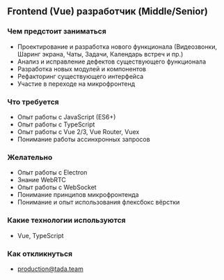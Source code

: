 ## Frontend (Vue) разработчик (Middle/Senior)

### Чем предстоит заниматься
 - Проектирование и разработка нового функционала (Видеозвонки, Шаринг экрана, Чаты, Задачи, Календарь встреч и пр.)
 - Анализ и исправление дефектов существующего функционала
 - Разработка новых модулей и компонентов
 - Рефакторинг существующего интерфейса
 - Участие в переходе на микрофронтенд


### Что требуется
 - Опыт работы с JavaScript (ES6+)
 - Опыт работы с TypeScript
 - Опыт работы с Vue 2/3, Vue Router, Vuex
 - Понимание работы ассинхронных запросов
 
 
### Желательно
 - Опыт работы с Electron
 - Знание WebRTC
 - Опыт работы с WebSocket
 - Понимание принципов микрофронтенда
 - Понимание и опыт использования флексбокс вёрстки


### Какие технологии используются
 - Vue, TypeScript


### Как откликнуться
 - production@tada.team
